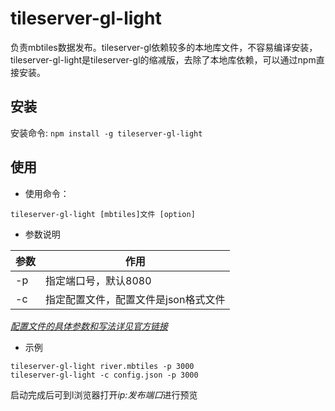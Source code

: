 # tileserver-gl-light

负责mbtiles数据发布。tileserver-gl依赖较多的本地库文件，不容易编译安装，tileserver-gl-light是tileserver-gl的缩减版，去除了本地库依赖，可以通过npm直接安装。
## 安装
安装命令: `npm install -g tileserver-gl-light`
## 使用
- 使用命令：

````
tileserver-gl-light [mbtiles]文件 [option]
````

- 参数说明

参数 | 作用
----|------
-p | 指定端口号，默认8080
-c | 指定配置文件，配置文件是json格式文件

[*配置文件的具体参数和写法详见官方链接*](http://tileserver.readthedocs.io/en/latest/config.html)

- 示例
````
tileserver-gl-light river.mbtiles -p 3000
tileserver-gl-light -c config.json -p 3000
````

启动完成后可到l浏览器打开*ip:发布端口*进行预览 